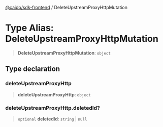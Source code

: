 [@caido/sdk-frontend](../index.md) / DeleteUpstreamProxyHttpMutation

# Type Alias: DeleteUpstreamProxyHttpMutation

> **DeleteUpstreamProxyHttpMutation**: `object`

## Type declaration

### deleteUpstreamProxyHttp

> **deleteUpstreamProxyHttp**: `object`

### deleteUpstreamProxyHttp.deletedId?

> `optional` **deletedId**: `string` \| `null`
